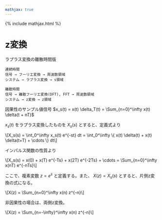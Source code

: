 ```yaml
---
mathjax: true
---
```


{% include mathjax.html %}

# z変換
ラプラス変換の離散時間版

```
連続時間
信号 → フーリエ変換 → 周波数領域
システム → ラプラス変換 → s領域

離散時間
信号 → 離散フーリエ変換(DFT), FFT → 周波数領域
システム → z変換 → z領域
```

因果性のサンプル値信号 $x_s(t) = x(t) \delta_T(t) = \Sum_{n=0}^\infty x(t) \delta(t + nT)$

$x_s(t)$ をラプラス変換したものを $X_s(s)$ とすると、定義式より

<div>
  \[X_s(s) = \int_0^\infty x_s(t) e^{-st} dt = \int_0^\infty \{ x(t) \delta(t) + x(t) \delta(t+T) + \cdots \} dt\]
</div>

インパルス関数の性質より

<div>
  \[X_s(s) = x(0) + x(T) e^{-Ts} + x(2T) e^{-2Ts} + \cdots = \Sum_{n=0}^\infty x(nT) e^{-nTs}\]
</div>

ここで、複素変数 $z=e^s$ と定義する。また、 $X(z) = X_s(s)$ とすると、片側z変換の式になる。

<div>
  \[X(z) = \Sum_{n=0}^\infty x(n) z^{-n}\]
</div>


非因果性の場合は、両側z変換。

<div>
  \[X(z) = \Sum_{n=-\infty}^\infty x(n) z^{-n}\]
</div>

